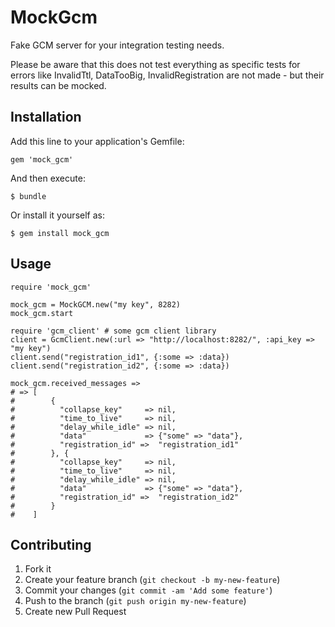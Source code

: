 # MockGcm

Fake GCM server for your integration testing needs.


Please be aware that this does not test everything as specific tests for errors like InvalidTtl, DataTooBig, InvalidRegistration are not made - but their results can be mocked.

## Installation

Add this line to your application's Gemfile:

    gem 'mock_gcm'

And then execute:

    $ bundle

Or install it yourself as:

    $ gem install mock_gcm

## Usage
    require 'mock_gcm'

    mock_gcm = MockGCM.new("my key", 8282)
    mock_gcm.start

    require 'gcm_client' # some gcm client library
    client = GcmClient.new(:url => "http://localhost:8282/", :api_key => "my key")
    client.send("registration_id1", {:some => :data})
    client.send("registration_id2", {:some => :data})

    mock_gcm.received_messages =>
    # => [
    #        {
    #          "collapse_key"     => nil,
    #          "time_to_live"     => nil,
    #          "delay_while_idle" => nil,
    #          "data"             => {"some" => "data"},
    #          "registration_id" =>  "registration_id1"
    #        }, {
    #          "collapse_key"     => nil,
    #          "time_to_live"     => nil,
    #          "delay_while_idle" => nil,
    #          "data"             => {"some" => "data"},
    #          "registration_id" =>  "registration_id2"
    #        }
    #    ]

## Contributing

1. Fork it
2. Create your feature branch (`git checkout -b my-new-feature`)
3. Commit your changes (`git commit -am 'Add some feature'`)
4. Push to the branch (`git push origin my-new-feature`)
5. Create new Pull Request
